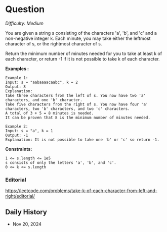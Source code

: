 # Question 

_Difficulty: Medium_

You are given a string s consisting of the characters 'a', 'b', and 'c' and a non-negative integer k. Each minute, you may take either the leftmost character of s, or the rightmost character of s.

Return the minimum number of minutes needed for you to take at least k of each character, or return -1 if it is not possible to take k of each character.


**Examples :**
```
Example 1:
Input: s = "aabaaaacaabc", k = 2
Output: 8
Explanation: 
Take three characters from the left of s. You now have two 'a' characters, and one 'b' character.
Take five characters from the right of s. You now have four 'a' characters, two 'b' characters, and two 'c' characters.
A total of 3 + 5 = 8 minutes is needed.
It can be proven that 8 is the minimum number of minutes needed.

Example 2:
Input: s = "a", k = 1
Output: -1
Explanation: It is not possible to take one 'b' or 'c' so return -1.
```

**Constraints:**
```
1 <= s.length <= 1e5
s consists of only the letters 'a', 'b', and 'c'.
0 <= k <= s.length
```

### Editorial
https://leetcode.com/problems/take-k-of-each-character-from-left-and-right/editorial/

## Daily History
- Nov 20, 2024